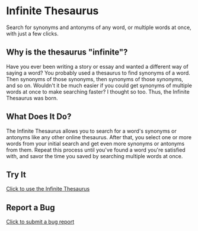 # Infinite Thesaurus
Search for synonyms and antonyms of any word, or multiple words at once, with just a few clicks.

## Why is the thesaurus "infinite"?
Have you ever been writing a story or essay and wanted a different way of saying a word? You probably used a thesaurus to find synonyms of a word. Then synonyms of those synonyms, then synonyms of those synonyms, and so on. Wouldn't it be much easier if you could get synonyms of multiple words at once to make searching faster? I thought so too. Thus, the Infinite Thesaurus was born.

## What Does It Do?
The Infinite Thesaurus allows you to search for a word's synonyms or antonyms like any other online thesaurus. After that, you select one or more words from your initial search and get even more synonyms or antonyms from them. Repeat this process until you've found a word you're satisfied with, and savor the time you saved by searching multiple words at once.

## Try It
[Click to use the Infinite Thesaurus](https://beanc16.github.io/Infinite_Thesaurus/)

## Report a Bug
[Click to submit a bug report](https://github.com/beanc16/Infinite_Thesaurus/issues/new)
